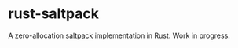 # rust-saltpack

A zero-allocation [saltpack](https://saltpack.org) implementation in Rust. Work in progress.
